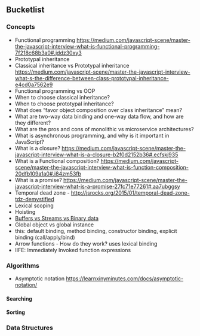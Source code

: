 ## Bucketlist

### Concepts

- Functional programming https://medium.com/javascript-scene/master-the-javascript-interview-what-is-functional-programming-7f218c68b3a0#.jddz30xy3
- Prototypal inheritance
- Classical inheritance vs Prototypal inheritance https://medium.com/javascript-scene/master-the-javascript-interview-what-s-the-difference-between-class-prototypal-inheritance-e4cd0a7562e9
- Functional programming vs OOP
- When to choose classical inheritance?
- When to choose prototypal inheritance?
- What does “favor object composition over class inheritance” mean?
- What are two-way data binding and one-way data flow, and how are they different?
- What are the pros and cons of monolithic vs microservice architectures?
- What is asynchronous programming, and why is it important in JavaScript?
- What is a closure? https://medium.com/javascript-scene/master-the-javascript-interview-what-is-a-closure-b2f0d2152b36#.ecfskj935
- What is a Functional composition? https://medium.com/javascript-scene/master-the-javascript-interview-what-is-function-composition-20dfb109a1a0#.i84zm53fb
- What is a promise? https://medium.com/javascript-scene/master-the-javascript-interview-what-is-a-promise-27fc71e77261#.aa7ubggsy
- Temporal dead zone - http://jsrocks.org/2015/01/temporal-dead-zone-tdz-demystified
- Lexical scoping
- Hoisting
- [Buffers vs Streams vs Binary data](https://github.com/ramyaragupathy/Playground/blob/master/NodeJS/buffer.md)
- Global object vs global instance
- this: default binding, method binding, constructor binding, explicit binding (call/apply/bind)
- Arrow functions - How do they work? uses lexical binding
- IIFE: Immediately Invoked function expressions


### Algorithms

- Asymptotic notation https://learnxinyminutes.com/docs/asymptotic-notation/

#### Searching

#### Sorting

### Data Structures

